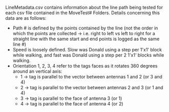 LineMetadata.csv contains information about the line path being tested for each csv file contained in the MoveTest# Folders.
Details concerning this data are as follows:
 - Path # is defined by the points contained by the line (not the order in which the points are collected -> i.e. right to left vs left to right for a straight line with the same start and end points is logged as the same line #)
 - Speed is loosely defined. Slow was Donald using a step per 1'x1' block while walking, and fast was Donald using a step per 2 1'x1' blocks while walking.
 - Orientation 1, 2, 3, 4 refer to the tags faces as it rotates 360 degrees around an vertical axis:
   - 1 -> tag is parallel to the vector between antennas 1 and 2 (or 3 and 4)
   - 2 -> tag is parallel to the vector between antennas 2 and 3 (or 1 and 4)
   - 3 -> tag is parallel to the face of antenna 3 (or 1)
   - 4 -> tag is parallel to the face of antenna 4 (or 2)

